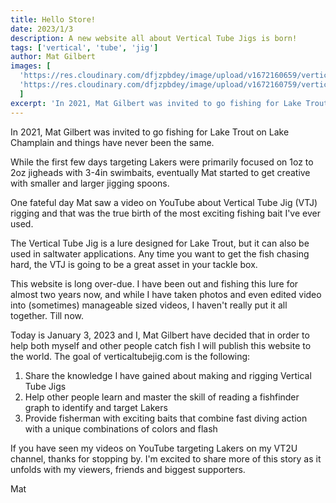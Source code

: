 ```yaml
---
title: Hello Store!
date: 2023/1/3
description: A new website all about Vertical Tube Jigs is born!
tags: ['vertical', 'tube', 'jig']
author: Mat Gilbert
images: [
  'https://res.cloudinary.com/dfjzpbdey/image/upload/v1672160659/verticaltubejig.com/20220315_115428_y6m1wt.jpg',
  'https://res.cloudinary.com/dfjzpbdey/image/upload/v1672160759/verticaltubejig.com/20220726_195452_01_mghoxa.jpg'
  ]
excerpt: 'In 2021, Mat Gilbert was invited to go fishing for Lake Trout on Lake Champlain and things have never been the same.'
---
```


In 2021, Mat Gilbert was invited to go fishing for Lake Trout on Lake Champlain and things have never been the same.

While the first few days targeting Lakers were primarily focused on 1oz to 2oz jigheads with 3-4in swimbaits, eventually Mat started to get creative with smaller and larger jigging spoons.

One fateful day Mat saw a video on YouTube about Vertical Tube Jig (VTJ) rigging and that was the true birth of the most exciting fishing bait I've ever used.

The Vertical Tube Jig is a lure designed for Lake Trout, but it can also be used in saltwater applications. Any time you want to get the fish chasing hard, the VTJ is going to be a great asset in your tackle box.

This website is long over-due. I have been out and fishing this lure for almost two years now, and while I have taken photos and
even edited video into (sometimes) manageable sized videos, I haven't really put it all together. Till now.

Today is January 3, 2023 and I, Mat Gilbert have decided that in order to help both myself and other people catch fish I will
publish this website to the world. The goal of verticaltubejig.com is the following:

1. Share the knowledge I have gained about making and rigging Vertical Tube Jigs
2. Help other people learn and master the skill of reading a fishfinder graph to identify and target Lakers
3. Provide fisherman with exciting baits that combine fast diving action with a unique combinations of colors and flash

If you have seen my videos on YouTube targeting Lakers on my VT2U channel, thanks for stopping by. I'm excited to share more of this story as it unfolds with my viewers, friends and biggest supporters.

Mat